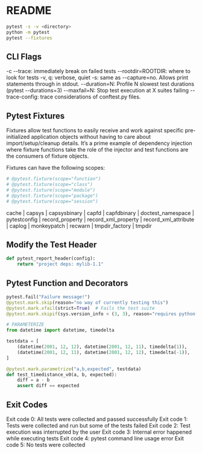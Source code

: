 # README

```sh
pytest -s -v <directory>
python -m pytest
pytest --fixtures
```

## CLI Flags

-c <config-file>
--trace: immediately break on failed tests
--rootdir=ROOTDIR: where to look for tests
-v, q: verbose, quiet
-s: same as --capture=no. Allows print statements through in stdout.
--duration=N: Profile N slowest test durations (pytest --durations=3)
--maxfail=N: Stop test execution at X suites failing
--trace-config: trace considerations of conftest.py files.

## Pytest Fixtures

Fixtures allow test functions to easily receive and work against specific pre-initialized application objects without having to care about import/setup/cleanup details. It’s a prime example of dependency injection where fixture functions take the role of the injector and test functions are the consumers of fixture objects.

Fixtures can have the following scopes:

```py
# @pytest.fixture(scope="function")
# @pytest.fixture(scope="class")
# @pytest.fixture(scope="module")
# @pytest.fixture(scope="package")
# @pytest.fixture(scope="session")
```

cache | capsys | capsysbinary | capfd | capfdbinary | doctest_namespace | pytestconfig | record_property | record_xml_property | record_xml_attribute | caplog | monkeypatch | recwarn | tmpdir_factory | tmpdir

## Modify the Test Header

```py
def pytest_report_header(config):
    return "project deps: mylib-1.1"
```

## Pytest Function and Decorators

```py
pytest.fail("Failure message!")
@pytest.mark.skip(reason="no way of currently testing this")
@pytest.mark.xfail(strict=True)  # Fails the test suite
@pytest.mark.skipif(sys.version_info < (3, 3), reason="requires python 3.3")

# PARAMETERIZE
from datetime import datetime, timedelta

testdata = [
    (datetime(2001, 12, 12), datetime(2001, 12, 11), timedelta(1)),
    (datetime(2001, 12, 11), datetime(2001, 12, 12), timedelta(-1)),
]

@pytest.mark.parametrize("a,b,expected", testdata)
def test_timedistance_v0(a, b, expected):
    diff = a - b
    assert diff == expected

```

## Exit Codes

Exit code 0: All tests were collected and passed successfully
Exit code 1: Tests were collected and run but some of the tests failed
Exit code 2: Test execution was interrupted by the user
Exit code 3: Internal error happened while executing tests
Exit code 4: pytest command line usage error
Exit code 5: No tests were collected

